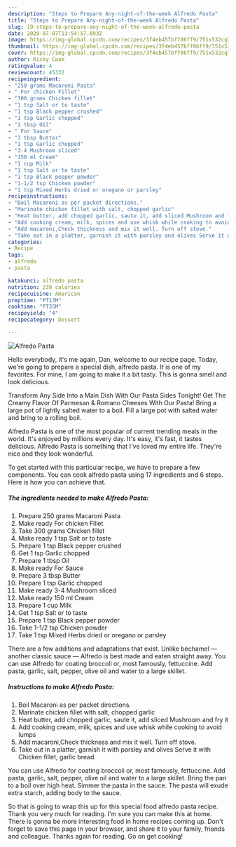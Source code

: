 ```yaml
---
description: "Steps to Prepare Any-night-of-the-week Alfredo Pasta"
title: "Steps to Prepare Any-night-of-the-week Alfredo Pasta"
slug: 19-steps-to-prepare-any-night-of-the-week-alfredo-pasta
date: 2020-07-07T13:54:57.893Z
image: https://img-global.cpcdn.com/recipes/3f4eb457bff06ff9/751x532cq70/alfredo-pasta-recipe-main-photo.jpg
thumbnail: https://img-global.cpcdn.com/recipes/3f4eb457bff06ff9/751x532cq70/alfredo-pasta-recipe-main-photo.jpg
cover: https://img-global.cpcdn.com/recipes/3f4eb457bff06ff9/751x532cq70/alfredo-pasta-recipe-main-photo.jpg
author: Ricky Cook
ratingvalue: 4
reviewcount: 45332
recipeingredient:
- "250 grams Macaroni Pasta"
- " For chicken Fillet"
- "300 grams Chicken fillet"
- "1 tsp Salt or to taste"
- "1 tsp Black pepper crushed"
- "1 tsp Garlic chopped"
- "1 tbsp Oil"
- " For Sauce"
- "3 tbsp Butter"
- "1 tsp Garlic chopped"
- "3-4 Mushroom sliced"
- "150 ml Cream"
- "1 cup Milk"
- "1 tsp Salt or to taste"
- "1 tsp Black pepper powder"
- "1-1/2 tsp Chicken powder"
- "1 tsp Mixed Herbs dried or oregano or parsley"
recipeinstructions:
- "Boil Macaroni as per packet directions."
- "Marinate chicken fillet with salt, chopped garlic"
- "Heat butter, add chopped garlic, saute it, add sliced Mushroom and fry it"
- "Add cooking cream, milk, spices and use whisk while cooking to avoid lumps"
- "Add macaroni,Check thickness and mix it well. Turn off stove."
- "Take out in a platter, garnish it with parsley and olives Serve it with Chicken fillet, garlic bread."
categories:
- Recipe
tags:
- alfredo
- pasta

katakunci: alfredo pasta 
nutrition: 239 calories
recipecuisine: American
preptime: "PT13M"
cooktime: "PT35M"
recipeyield: "4"
recipecategory: Dessert

---
```



![Alfredo Pasta](https://img-global.cpcdn.com/recipes/3f4eb457bff06ff9/751x532cq70/alfredo-pasta-recipe-main-photo.jpg)

Hello everybody, it's me again, Dan, welcome to our recipe page. Today, we're going to prepare a special dish, alfredo pasta. It is one of my favorites. For mine, I am going to make it a bit tasty. This is gonna smell and look delicious.

Transform Any Side Into a Main Dish With Our Pasta Sides Tonight! Get The Creamy Flavor Of Parmesan &amp; Romano Cheeses With Our Pasta! Bring a large pot of lightly salted water to a boil. Fill a large pot with salted water and bring to a rolling boil.

Alfredo Pasta is one of the most popular of current trending meals in the world. It's enjoyed by millions every day. It's easy, it's fast, it tastes delicious. Alfredo Pasta is something that I've loved my entire life. They're nice and they look wonderful.


To get started with this particular recipe, we have to prepare a few components. You can cook alfredo pasta using 17 ingredients and 6 steps. Here is how you can achieve that.

<!--inarticleads1-->

##### The ingredients needed to make Alfredo Pasta:

1. Prepare 250 grams Macaroni Pasta
1. Make ready  For chicken Fillet
1. Take 300 grams Chicken fillet
1. Make ready 1 tsp Salt or to taste
1. Prepare 1 tsp Black pepper crushed
1. Get 1 tsp Garlic chopped
1. Prepare 1 tbsp Oil
1. Make ready  For Sauce
1. Prepare 3 tbsp Butter
1. Prepare 1 tsp Garlic chopped
1. Make ready 3-4 Mushroom sliced
1. Make ready 150 ml Cream
1. Prepare 1 cup Milk
1. Get 1 tsp Salt or to taste
1. Prepare 1 tsp Black pepper powder
1. Take 1-1/2 tsp Chicken powder
1. Take 1 tsp Mixed Herbs dried or oregano or parsley


There are a few additions and adaptations that exist. Unlike béchamel — another classic sauce — Alfredo is best made and eaten straight away. You can use Alfredo for coating broccoli or, most famously, fettuccine. Add pasta, garlic, salt, pepper, olive oil and water to a large skillet. 

<!--inarticleads2-->

##### Instructions to make Alfredo Pasta:

1. Boil Macaroni as per packet directions.
1. Marinate chicken fillet with salt, chopped garlic
1. Heat butter, add chopped garlic, saute it, add sliced Mushroom and fry it
1. Add cooking cream, milk, spices and use whisk while cooking to avoid lumps
1. Add macaroni,Check thickness and mix it well. Turn off stove.
1. Take out in a platter, garnish it with parsley and olives Serve it with Chicken fillet, garlic bread.


You can use Alfredo for coating broccoli or, most famously, fettuccine. Add pasta, garlic, salt, pepper, olive oil and water to a large skillet. Bring the pan to a boil over high heat. Simmer the pasta in the sauce. The pasta will exude extra starch, adding body to the sauce. 

So that is going to wrap this up for this special food alfredo pasta recipe. Thank you very much for reading. I'm sure you can make this at home. There is gonna be more interesting food in home recipes coming up. Don't forget to save this page in your browser, and share it to your family, friends and colleague. Thanks again for reading. Go on get cooking!
